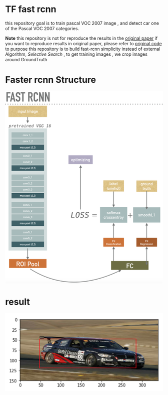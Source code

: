 # TF fast rcnn
this repository goal is to train pascal VOC 2007 image , and detect car one of the Pascal VOC 2007 categories.

**Note**
this repository is not for reproduce the results in the [original paper](https://arxiv.org/abs/1504.08083)
if you want to reproduce results in original paper, please refer to [original code](https://github.com/rbgirshick/fast-rcnn)
to purpose this repository is to build fast-rcnn simplicity 
instead of external Algorithm, *Selective Search* , to get training images , we crop images around GroundTruth


# Faster rcnn Structure 
![Alt text](readme/structure.png)

# result 

![Alt text](readme/result.png)








